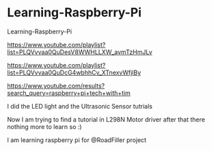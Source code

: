 # Learning-Raspberry-Pi
Learning-Raspberry-Pi

https://www.youtube.com/playlist?list=PLQVvvaa0QuDesV8WWHLLXW_avmTzHmJLv

https://www.youtube.com/playlist?list=PLQVvvaa0QuDcG4wbhhCv_XTnexvWfjlBy

https://www.youtube.com/results?search_query=raspberry+pi+tech+with+tim

I did the LED light and the Ultrasonic Sensor tutrials

Now I am trying to find a tutorial in L298N Motor driver after that there nothing more to learn so :)

I am learning raspberry pi for @RoadFiller project
